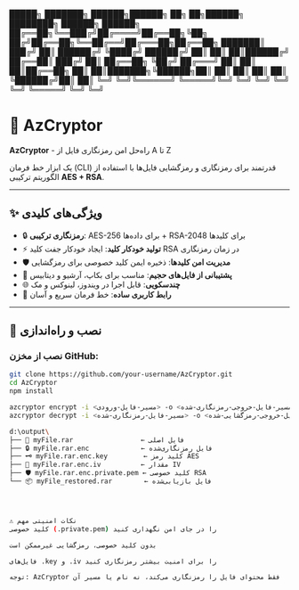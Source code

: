  █████╗ ███████╗ ██████╗██████╗ ██╗   ██╗██████╗ ████████╗ ██████╗ ██████╗ 
██╔══██╗╚══███╔╝██╔════╝██╔══██╗╚██╗ ██╔╝██╔══██╗╚══██╔══╝██╔═══██╗██╔══██╗
███████║  ███╔╝ ██║     ██████╔╝ ╚████╔╝ ██████╔╝   ██║   ██║   ██║██████╔╝
██╔══██║ ███╔╝  ██║     ██╔══██╗  ╚██╔╝  ██╔═══╝    ██║   ██║   ██║██╔══██╗
██║  ██║███████╗╚██████╗██║  ██║   ██║   ██║        ██║   ╚██████╔╝██║  ██║
╚═╝  ╚═╝╚══════╝ ╚═════╝╚═╝  ╚═╝   ╚═╝   ╚═╝        ╚═╝    ╚═════╝ ╚═╝  ╚═╝
                                                                           
# 🔐 AzCryptor

**AzCryptor** - راه‌حل امن رمزنگاری فایل از A تا Z

یک ابزار خط فرمان (CLI) قدرتمند برای رمزنگاری و رمزگشایی فایل‌ها با استفاده از الگوریتم ترکیبی **AES + RSA**.

---

## ✨ ویژگی‌های کلیدی

- 🔒 **رمزنگاری ترکیبی**: AES-256 برای داده‌ها + RSA-2048 برای کلیدها
- ⚡ **تولید خودکار کلید**: ایجاد خودکار جفت کلید RSA در زمان رمزنگاری
- 🛡️ **مدیریت امن کلیدها**: ذخیره ایمن کلید خصوصی برای رمزگشایی
- 📁 **پشتیبانی از فایل‌های حجیم**: مناسب برای بکاپ، آرشیو و دیتابیس
- 🌐 **چندسکویی**: قابل اجرا در ویندوز، لینوکس و مک
- 🎯 **رابط کاربری ساده**: خط فرمان سریع و آسان

---

## 🚀 نصب و راه‌اندازی

### نصب از مخزن GitHub:

```bash
git clone https://github.com/your-username/AzCryptor.git
cd AzCryptor
npm install

azcryptor encrypt -i <مسیر-فایل-ورودی> -o <مسیر-فایل-خروجی-رمزنگاری-شده>
azcryptor decrypt -i <مسیر-فایل-رمزنگاری-شده> -o <مسیر-فایل-خروجی-رمزگشایی-شده>

d:\output\
├── 📄 myFile.rar                 ← فایل اصلی
├── 🔒 myFile.rar.enc             ← فایل رمزنگاری‌شده
├── 🗝️ myFile.rar.enc.key         ← کلید رمز AES
├── 🔑 myFile.rar.enc.iv          ← مقدار IV
├── 🛡️ myFile.rar.enc.private.pem ← کلید خصوصی RSA
└── 📦 myFile_restored.rar        ← فایل بازیابی‌شده




⚠️ نکات امنیتی مهم
کلید خصوصی (.private.pem) را در جای امن نگهداری کنید

بدون کلید خصوصی، رمزگشایی غیرممکن است

فایل‌های .key و .iv را برای امنیت بیشتر رمزنگاری کنید

توجه: AzCryptor فقط محتوای فایل را رمزنگاری می‌کند، نه نام یا مسیر آن



